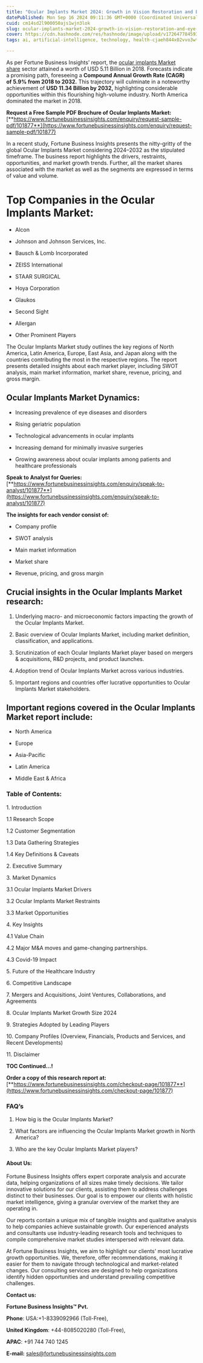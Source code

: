 ```yaml
---
title: "Ocular Implants Market 2024: Growth in Vision Restoration and Eye Health Solutions"
datePublished: Mon Sep 16 2024 09:11:36 GMT+0000 (Coordinated Universal Time)
cuid: cm14sd2l900050ajs1wjn3lok
slug: ocular-implants-market-2024-growth-in-vision-restoration-and-eye-health-solutions
cover: https://cdn.hashnode.com/res/hashnode/image/upload/v1726477845933/497b212f-f614-4487-a0b1-4346cb1a924f.png
tags: ai, artificial-intelligence, technology, health-cjaeh844x02vvo3wtj5r2s75q, healthcare

---
```


As per Fortune Business Insights’ report, the [ocular implants Market share](https://www.fortunebusinessinsights.com/industry-reports/ocular-implants-market-101877) sector attained a worth of USD 5.11 Billion in 2018. Forecasts indicate a promising path, foreseeing a **Compound Annual Growth Rate (CAGR) of 5.9% from 2018 to 2032.** This trajectory will culminate in a noteworthy achievement of **USD 11.34 Billion by 2032,** highlighting considerable opportunities within this flourishing high-volume industry. North America dominated the market in 2018.

**Request a Free Sample PDF Brochure of Ocular Implants Market:** [**https://www.fortunebusinessinsights.com/enquiry/request-sample-pdf/101877**](https://www.fortunebusinessinsights.com/enquiry/request-sample-pdf/101877)

In a recent study, Fortune Business Insights presents the nitty-gritty of the global Ocular Implants Market considering 2024–2032 as the stipulated timeframe. The business report highlights the drivers, restraints, opportunities, and market growth trends. Further, all the market shares associated with the market as well as the segments are expressed in terms of value and volume.

# **Top Companies in the Ocular Implants Market:**

* Alcon
    
* Johnson and Johnson Services, Inc.
    
* Bausch & Lomb Incorporated
    
* ZEISS International
    
* STAAR SURGICAL
    
* Hoya Corporation
    
* Glaukos
    
* Second Sight
    
* Allergan
    
* Other Prominent Players
    

The Ocular Implants Market study outlines the key regions of North America, Latin America, Europe, East Asia, and Japan along with the countries contributing the most in the respective regions. The report presents detailed insights about each market player, including SWOT analysis, main market information, market share, revenue, pricing, and gross margin.

## Ocular Implants Market **Dynamics**:

* Increasing prevalence of eye diseases and disorders
    
* Rising geriatric population
    
* Technological advancements in ocular implants
    
* Increasing demand for minimally invasive surgeries
    
* Growing awareness about ocular implants among patients and healthcare professionals
    

**Speak to Analyst for Queries:** [**https://www.fortunebusinessinsights.com/enquiry/speak-to-analyst/101877**](https://www.fortunebusinessinsights.com/enquiry/speak-to-analyst/101877)

**The insights for each vendor consist of:**

* Company profile
    
* SWOT analysis
    
* Main market information
    
* Market share
    
* Revenue, pricing, and gross margin
    

## **Crucial insights in the Ocular Implants Market research:**

1. Underlying macro- and microeconomic factors impacting the growth of the Ocular Implants Market.
    
2. Basic overview of Ocular Implants Market, including market definition, classification, and applications.
    
3. Scrutinization of each Ocular Implants Market player based on mergers & acquisitions, R&D projects, and product launches.
    
4. Adoption trend of Ocular Implants Market across various industries.
    
5. Important regions and countries offer lucrative opportunities to Ocular Implants Market stakeholders.
    

## **Important regions covered in the Ocular Implants Market report include:**

* North America
    
* Europe
    
* Asia-Pacific
    
* Latin America
    
* Middle East & Africa
    

### **Table of Contents:**

1\. Introduction

1.1 Research Scope

1.2 Customer Segmentation

1.3 Data Gathering Strategies

1.4 Key Definitions & Caveats

2\. Executive Summary

3\. Market Dynamics

3.1 Ocular Implants Market Drivers

3.2 Ocular Implants Market Restraints

3.3 Market Opportunities

4\. Key Insights

4.1 Value Chain

4.2 Major M&A moves and game-changing partnerships.

4.3 Covid-19 Impact

5\. Future of the Healthcare Industry

6\. Competitive Landscape

7\. Mergers and Acquisitions, Joint Ventures, Collaborations, and Agreements

8\. Ocular Implants Market Growth Size 2024

9\. Strategies Adopted by Leading Players

10\. Company Profiles (Overview, Financials, Products and Services, and Recent Developments)

11\. Disclaimer

**TOC Continued…!**

**Order a copy of this research report at:** [**https://www.fortunebusinessinsights.com/checkout-page/101877**](https://www.fortunebusinessinsights.com/checkout-page/101877)

### **FAQ’s**

1. How big is the Ocular Implants Market?
    
2. What factors are influencing the Ocular Implants Market growth in North America?
    
3. Who are the key Ocular Implants Market players?
    

#### **About Us:**

Fortune Business Insights offers expert corporate analysis and accurate data, helping organizations of all sizes make timely decisions. We tailor innovative solutions for our clients, assisting them to address challenges distinct to their businesses. Our goal is to empower our clients with holistic market intelligence, giving a granular overview of the market they are operating in.

Our reports contain a unique mix of tangible insights and qualitative analysis to help companies achieve sustainable growth. Our experienced analysts and consultants use industry-leading research tools and techniques to compile comprehensive market studies interspersed with relevant data.

At Fortune Business Insights, we aim to highlight our clients' most lucrative growth opportunities. We, therefore, offer recommendations, making it easier for them to navigate through technological and market-related changes. Our consulting services are designed to help organizations identify hidden opportunities and understand prevailing competitive challenges.

**Contact us:**

**Fortune Business Insights™ Pvt.**

**Phone**: USA:+1-8339092966 (Toll-Free),

**United Kingdom**: +44-8085020280 (Toll-Free),

**APAC**: +91 744 740 1245

**E-mail:** [sales@fortunebusinessinsights.com](mailto:sales@fortunebusinessinsights.com)